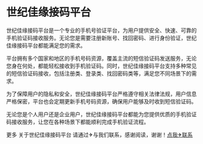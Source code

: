 # 世纪佳缘接码平台

世纪佳缘接码平台是一个专业的手机号验证平台，为用户提供安全、快速、可靠的手机验证码接收服务。无论您是需要注册新账号、找回密码、进行身份验证，世纪佳缘接码平台都能满足您的需求。

平台拥有多个国家和地区的手机号码资源，覆盖主流的短信验证码发送服务，无论您身在何处，都能轻松接收到手机验证码。同时，世纪佳缘接码平台支持多种常见的短信验证码接收，包括注册类、登录类、找回密码类等，满足您不同场景下的需求。

为了保障用户的隐私和安全，世纪佳缘接码平台严格遵守相关法律法规，用户信息严格保密，平台也会定期更新手机号码资源，确保用户能够及时收到短信验证码。

无论您是个人用户还是企业用户，世纪佳缘接码平台都能为您提供优质的手机验证码接收服务，让您在各种场景下都能顺利完成手机验证流程。

更多 关于世纪佳缘接码平台 请通过✈与我们联系，感谢阅读，谢谢！[点我✈联系](https://www.k02.cc)